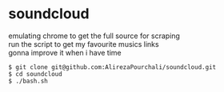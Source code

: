 # soundcloud    
emulating chrome to get the full source for scraping     
run the script to get my favourite musics links      
gonna improve it when i have time      
```
$ git clone git@github.com:AlirezaPourchali/soundcloud.git
$ cd soundcloud
$ ./bash.sh
```
